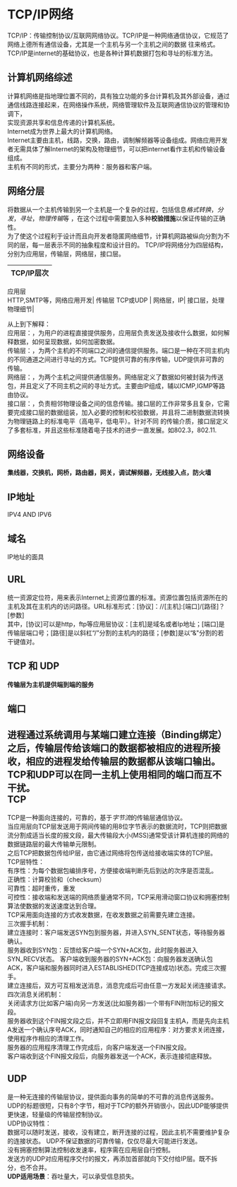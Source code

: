 TCP/IP网络
==============
TCP/IP：传输控制协议/互联网网络协议。TCP/IP是一种网络通信协议，它规范了网络上德所有通信设备，尤其是一个主机与另一个主机之间的数据
往来格式。  
TCP/IP是internet的基础协议，也是各种计算机数据打包和寻址的标准方法。 

计算机网络综述
------------------------------
计算机网络是指地理位置不同的，具有独立功能的多台计算机及其外部设备，通过通信线路连接起来，在网络操作系统，网络管理软件及互联网通信协议的管理和协调下，  
实现资源共享和信息传递的计算机系统。  
Internet成为世界上最大的计算机网络。  
Internet主要由主机，线路，交换，路由，调制解频器等设备组成。网络应用开发者无需具体了解Internet的架构及物理细节，可以把internet看作主机和传输设备组成。  
主机有不同的形式，主要分为两种：服务器和客户端。  

**网络分层** 
-----------------
将数据从一个主机传输到另一个主机是一个复杂的过程，包括信息*格式转换*，*分发*，*寻址*，*物理传输*等 ，在这个过程中需要加入多种**校验措施**以保证传输的正确性。  
为了使这个过程利于设计而且向开发者隐匿网络细节，计算机网路被纵向分割为不同的层，每一层表示不同的抽象程度和设计目的。
TCP/IP将网络分为四层结构，分别为应用层，传输层，网络层，接口层。  

TCP/IP层次 |
-----------|
应用层  
HTTP,SMTP等，网络应用开发|
传输层
TCP或UDP |
网络层，IP|
接口层，处理物理细节|

从上到下解释：  
应用层：，为用户的进程直接提供服务，应用层负责发送及接收什么数据，如何解释数据，如何呈现数据，如何加密数据。  
传输层：，为两个主机的不同端口之间的通信提供服务。端口是一种在不同主机内的不同通道之间进行寻址的方式。TCP提供可靠的有序传输，UDP提供非可靠的传输。  
网络层：，为两个主机之间提供通信服务。网络层定义了数据如何被封装为传送包，并且定义了不同主机之间的寻址方式。主要由IP组成，辅以ICMP,IGMP等路由协议。  
接口层：，负责相邻物理设备之间的信息传输。接口层的工作非常多且复杂，它需要完成接口层的数据组装，加入必要的控制和校验数据，并且将二进制数据流转换为物理链路上的标准电平（高电平，低电平）。针对不同
的传输介质，接口层定义了多套标准，并且这些标准随着电子技术的进步一直发展。如802.3，802.11.  

**网络设备** 
-----------------
**集线器，交换机，网桥，路由器，网关，调试解频器，无线接入点，防火墙**  

**IP地址** 
-----------------
IPV4 AND IPV6

**域名** 
-----------------
IP地址的面具  

**URL** 
-----------------
统一资源定位符，用来表示Internet上资源位置的标准。资源位置包括资源所在的主机及其在主机内的访问路径。URL标准形式：[协议]：//[主机]:[端口]/[路径]？[参数]  
其中，[协议]可以是http，ftp等应用层协议：[主机]是域名或者Ip地址；[端口]是传输层端口号；[路径]是以斜杠“/”分割的主机内的路径；[参数]是以“&"分割的若干键值对。  

TCP 和 UDP
------------------------------
**传输层为主机提供端到端的服务**  

**端口** 
-----------------
进程通过系统调用与某端口建立连接（Binding绑定）之后，传输层传给该端口的数据都被相应的进程所接收，相应的进程发给传输层的数据都从该端口输出。  
TCP和UDP可以在同一主机上使用相同的端口而互不干扰。  
**TCP** 
-----------------
TCP是一种面向连接的，可靠的，基于*字节流*的传输层通信协议。  
当应用层向TCP层发送用于网间传输的用8位字节表示的数据流时，TCP则把数据流分割成适当长度的报文段，最大传输段大小(MSS)通常受该计算机连接的网络的数据链路层的最大传输单元限制。  
之后TCP把数据包传给IP层，由它通过网络将包传送给接收端实体的TCP层。  
TCP层特性：  
有序性：为每个数据包编排序号，方便接收端判断先后到达的次序是否混乱。  
正确性：计算校验和（checksum）  
可靠性：超时重传，重发  
可控性：接收端和发送端的网络质量通常不同，TCP采用滑动窗口协议和拥塞控制算法使数据的发送速度达到合理。  
TCP采用面向连接的方式收发数据，在收发数据之前需要先建立连接。  
三次握手机制：  
建立连接时：客户端发送SYN包到服务器，并进入SYN_SENT状态，等待服务器确认。  
服务器收到SYN包：反馈给客户端一个SYN+ACK包，此时服务器进入SYN_RECV状态。
客户端收到服务器的SYN+ACK包：向服务器发送确认包ACK，客户端和服务器同时进入ESTABLISHED(TCP连接成功)状态。完成三次握手。  
建立连接后，双方可互相发送消息，消息完成后可由任意一方发起关闭连接请求。  
四次消息关闭机制：  
关闭请求方(比如客户端)向另一方发送(比如服务器)一个带有FIN附加标记的报文段。  
服务器收到这个FIN报文段之后，并不立即用FIN报文段回复主机A，而是先向主机A发送一个确认序号ACK，同时通知自己的相应的应用程序：对方要求关闭连接，使用程序作相应的清理工作。  
服务器的应用程序清理工作完成后，向客户端发送一个FIN报文段。  
客户端收到这个FIN报文段后，向服务器发送一个ACK，表示连接彻底释放。

**UDP** 
-----------------
是一种无连接的传输层协议，提供面向事务的简单的不可靠的消息传送服务。UDP的标题很短，只有8个字节，相对于TCP的额外开销很小，因此UDP能够提供更快速，轻量级的传输层控制协议。  
UDP协议特性：  
数据可以随时发送，接收，没有建立，断开连接的过程，因此主机不需要维护复杂的连接状态。 
UDP不保证数据的可靠传输，仅仅尽最大可能进行发送。  
没有拥塞控制算法控制收发速率，程序需在应用层自行控制。  
发送方的UDP对应用程序交付的报文，再添加首部就向下交付给IP层。既不拆分，也不合并。  
**UDP适用场景**：吞吐量大，可以承受信息损失。